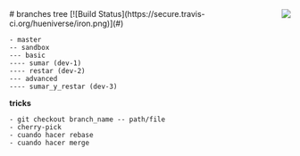 <img align="right" src="https://raw.github.com/hueniverse/iron/master/images/logo.png" /> 
# branches tree
[![Build Status](https://secure.travis-ci.org/hueniverse/iron.png)](#)

```git
- master
-- sandbox
--- basic
---- sumar (dev-1)
---- restar (dev-2)
--- advanced
---- sumar_y_restar (dev-3)
```

**tricks**
```git
- git checkout branch_name -- path/file
- cherry-pick
- cuando hacer rebase
- cuando hacer merge
```
